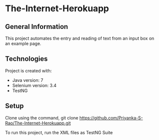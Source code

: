 # The-Internet-Herokuapp

## General Information
This project automates the entry and reading of text from an input box on an example page.

## Technologies
Project is created with:
* Java version: 7
* Selenium version: 3.4
* TestNG

## Setup
Clone using the command, git clone https://github.com/Priyanka-S-Rao/The-Internet-Herokuapp.git

To run this project, run the XML files as TestNG Suite
